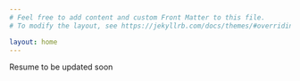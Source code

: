 ```yaml
---
# Feel free to add content and custom Front Matter to this file.
# To modify the layout, see https://jekyllrb.com/docs/themes/#overriding-theme-defaults

layout: home
---
```


Resume to be updated soon

[spotify-playlist]: https://open.spotify.com/playlist/1EGuueDPLt1lzCw7s8pcsR
